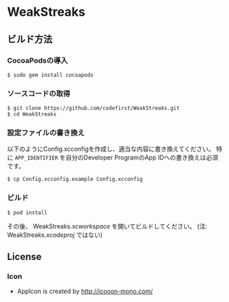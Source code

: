 # WeakStreaks

## ビルド方法

### CocoaPodsの導入

```
$ sudo gem install cocoapods
```

### ソースコードの取得
```
$ git clone https://github.com/codefirst/WeakStreaks.git
$ cd WeakStreaks
```

### 設定ファイルの書き換え
以下のようにConfig.xcconfigを作成し、適当な内容に書き換えてください。
特に `APP_IDENTIFIER` を自分のDeveloper ProgramのApp IDへの書き換えは必須です。

```
$ cp Config.xcconfig.example Config.xcconfig
```

### ビルド

```
$ pod install
```

その後、 WeakStreaks.*xcworkspace* を開いてビルドしてください。 (注: WeakStreaks.*xcodeproj* ではない)


## License
### Icon

 * AppIcon is created by http://icooon-mono.com/
